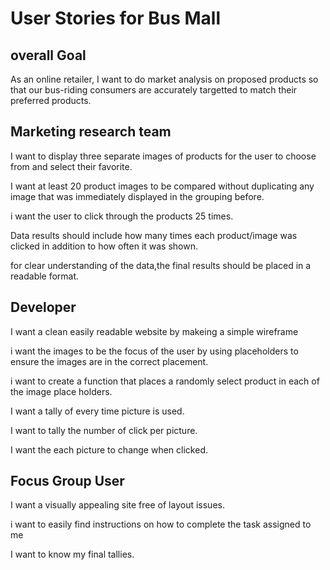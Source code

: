# User Stories for Bus Mall

## overall Goal
As an online retailer, I want to do market analysis on proposed products so that our bus-riding consumers are accurately targetted to match their preferred products.

## Marketing research team
 
I want to display three separate images of products for the user to choose from and select their favorite. 

I want at least 20 product images to be compared without duplicating any image that was immediately displayed in the grouping before. 

i want the user to click through the products 25 times. 

Data results should include how many times each product/image was clicked in addition to how often it was shown. 

for clear understanding of the data,the final results should be placed in a readable format. 

## Developer 

I want a clean easily readable website by makeing a simple wireframe

i want the images to be the focus of the user by using placeholders to ensure the images are in the correct placement. 

i want to create a function that places a randomly select product in each of the image place holders.

I want a tally of every time picture is used. 

I want to tally the number of click per picture.

I want the each picture to change when clicked. 

## Focus Group User

I want a visually appealing site free of layout issues.

i want to easily find instructions on how to complete the task assigned to me

I want to know my final tallies. 